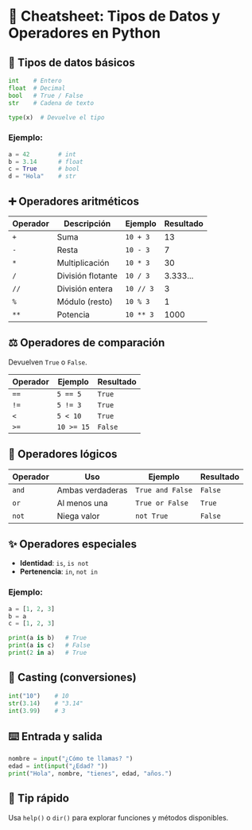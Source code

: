 # 📝 Cheatsheet: Tipos de Datos y Operadores en Python

## 🔢 Tipos de datos básicos
```python
int    # Entero
float  # Decimal
bool   # True / False
str    # Cadena de texto

type(x)  # Devuelve el tipo
```

### Ejemplo:
```python
a = 42        # int
b = 3.14      # float
c = True      # bool
d = "Hola"    # str
```

## ➕ Operadores aritméticos
| Operador | Descripción         | Ejemplo    | Resultado |
|----------|---------------------|------------|-----------|
| `+`      | Suma                | `10 + 3`   | 13        |
| `-`      | Resta               | `10 - 3`   | 7         |
| `*`      | Multiplicación      | `10 * 3`   | 30        |
| `/`      | División flotante   | `10 / 3`   | 3.333...  |
| `//`     | División entera     | `10 // 3`  | 3         |
| `%`      | Módulo (resto)      | `10 % 3`   | 1         |
| `**`     | Potencia            | `10 ** 3`  | 1000      |

## ⚖️ Operadores de comparación
Devuelven `True` o `False`.

| Operador | Ejemplo       | Resultado |
|----------|---------------|-----------|
| `==`     | `5 == 5`      | `True`    |
| `!=`     | `5 != 3`      | `True`    |
| `<`      | `5 < 10`      | `True`    |
| `>=`     | `10 >= 15`    | `False`   |

## 🔗 Operadores lógicos
| Operador | Uso                  | Ejemplo            | Resultado |
|----------|----------------------|--------------------|-----------|
| `and`    | Ambas verdaderas     | `True and False`   | `False`   |
| `or`     | Al menos una         | `True or False`    | `True`    |
| `not`    | Niega valor          | `not True`         | `False`   |

## ✨ Operadores especiales
- **Identidad**: `is`, `is not`
- **Pertenencia**: `in`, `not in`

### Ejemplo:
```python
a = [1, 2, 3]
b = a
c = [1, 2, 3]

print(a is b)   # True
print(a is c)   # False
print(2 in a)   # True
```

## 🔄 Casting (conversiones)
```python
int("10")    # 10
str(3.14)    # "3.14"
int(3.99)    # 3
```

## ⌨️ Entrada y salida
```python
nombre = input("¿Cómo te llamas? ")
edad = int(input("¿Edad? "))
print("Hola", nombre, "tienes", edad, "años.")
```

## 📌 Tip rápido
Usa `help()` o `dir()` para explorar funciones y métodos disponibles.
